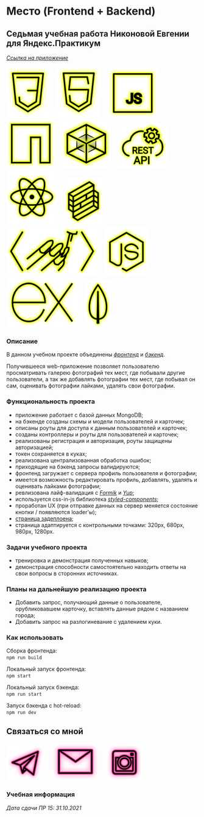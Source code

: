 # Место (Frontend + Backend)

## Седьмая учебная работа Никоновой Евгении для Яндекс.Практикум

_[Ссылка на приложение](https://beagle-elgaeb.nomoredomains.rocks)_

<p>
  <a href="https://developer.mozilla.org/ru/docs/Web/CSS"><img src="readme/icon-css3.svg" alt="CSS3"></a>
    <img src="readme/icon-whitespace-5px.svg"/>
  <a href="https://developer.mozilla.org/ru/docs/Glossary/HTML5"><img src="readme/icon-html5.svg" alt="HTML5"></a>
    <img src="readme/icon-whitespace-5px.svg"/>
  <a href="https://developer.mozilla.org/ru/docs/Web/JavaScript"><img src="readme/icon-js.svg" alt="JS"></a>
    <img src="readme/icon-whitespace-5px.svg"/>
  <a href="https://npmjs.com/"><img src="readme/icon-npm.svg" alt="NPM"></a>
    <img src="readme/icon-whitespace-5px.svg"/>
  <a href="https://webpack.js.org/"><img src="readme/icon-webpack.svg" alt="WebPack"></a>
    <img src="readme/icon-whitespace-5px.svg"/>
  <a href="https://ru.wikipedia.org/wiki/REST"><img src="readme/icon-api.svg" alt="REST API"></a>
    <img src="readme/icon-whitespace-5px.svg"/>
  <a href="https://ru.reactjs.org/"><img src="readme/icon-react.svg" alt="React"></a>
    <img src="readme/icon-whitespace-5px.svg"/>
  <a href="https://formik.org/"><img src="readme/icon-formik.svg" alt="Formik"></a>
    <img src="readme/icon-whitespace-5px.svg"/>
  <a href="https://styled-components.com/"><img src="readme/icon-styled-components.svg" alt="Styled-components"></a>
    <img src="readme/icon-whitespace-5px.svg"/>
  <a href="https://nodejs.org/ru/docs/"><img src="readme/icon-node.svg" alt="NodeJS"></a>
    <img src="readme/icon-whitespace-5px.svg"/>
  <a href="https://expressjs.com/ru/"><img src="readme/icon-express.svg" alt="ExpressJS"></a>
    <img src="readme/icon-whitespace-5px.svg"/>
  <a href="https://www.mongodb.com/"><img src="readme/icon-mongo.svg" alt="MongoDB"></a>
</p>

### Описание

В данном учебном проекте объединены _[фронтенд](https://beagle-elgaeb.github.io/mesto-react-auth)_ и _[бэкенд](https://beagle-elgaeb.github.io/mesto-express)_.

Получившееся web-приложение позволяет пользователю просматривать галерею фотографий тех мест, где побывали другие пользователи, а так же добавлять фотографии тех мест, где побывал он сам, оценивать фотографии лайками, удалять свои фотографии.

### Функциональность проекта

- приложение работает с базой данных MongoDB;
- на бэкенде созданы схемы и модели пользователей и карточек;
- описаны роуты для доступа к данным пользователей и карточек;
- созданы контроллеры и роуты для пользователей и карточек;
- реализованы регистрация и авторизация, роуты защищены авторизацией;
- токен сохраняется в куках;
- реализована централизованная обработка ошибок;
- приходящие на бэкенд запросы валидируются;
- фронтенд загружает с сервера профиль пользователя и фотографии;
- имеется возможность редактировать профиль, добавлять, удалять и оценивать лайками фотографии;
- ревлизована лайф-валидация с _[Formik](https://formik.org/)_ и _[Yup](https://github.com/jquense/yup)_;
- используется css-in-js библиотека _[styled-components](https://styled-components.com/)_;
- проработан UX (при отправке данных на сервер меняется состояние кнопки / появляются loader'ы);
- [страница задеплоена](https://beagle-elgaeb.nomoredomains.rocks);
- страница адаптируется с контрольными точками: 320px, 680px, 980px, 1280px.

### Задачи учебного проекта

- тренировка и демонстрация полученных навыков;
- демонстрация способности самостоятельно находить ответы на свои вопросы в сторонних источниках.

### Планы на дальнейшую реализацию проекта

- Добавить запрос, получающий данные о пользователе, орубликовавшем карточку, вставлять данные рядом с названием города;
- Добавить запрос на разлогиневание с удалением куки.

### Как использовать

Сборка фронтенда:  
`npm run build`

Локальный запуск фронтенда:  
`npm start`

Локальный запуск бэкенда:  
`npm run start`

Запуск бэкенда с hot-reload:  
`npm run dev`

## Связаться со мной

<p>
  <a href="https://t.me/evgevgevge"><img src="readme/icon-tg.svg" alt="Telegram"></a>
    <img src="readme/icon-whitespace-5px.svg"/>
  <a href="mailto:beagle-elgaeb@ya.ru"><img src="readme/icon-mail.svg" alt="Mail"></a>
    <img src="readme/icon-whitespace-5px.svg"/>
  <a href="https://www.instagram.com/evg._.su/"><img src="readme/icon-inst.svg" alt="Instagram"></a>
</p>

### Учебная информация

_Дата сдачи ПР 15: 31.10.2021_

